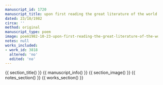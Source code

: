 ```yaml
---
manuscript_id: 1720
manuscript_title: upon first reading the great literature of the world
dated: 23/10/1982
circa: ''
method: original
manuscript_type: poem
image: poem1982-10-23-upon-first-reading-the-great-literature-of-the-world.jpg
notes: null
works_included:
- work_id: 3818
  altered: 'no'
  edited: 'no'
---
```


{{ section_title() }}
{{ manuscript_info() }}
{{ section_image() }}
{{ notes_section() }}
{{ works_section() }}
